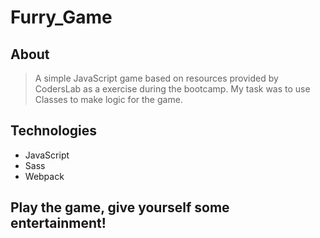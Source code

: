 # Furry_Game

## About
> A simple JavaScript game based on resources provided by CodersLab as a exercise during the bootcamp.
> My task was to use Classes to make logic for the game.

## Technologies
* JavaScript 
* Sass
* Webpack


## Play the game, give yourself some entertainment! 
